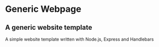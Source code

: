# Generic Webpage
## A generic website template
A simple website template written with Node.js, Express and Handlebars 

